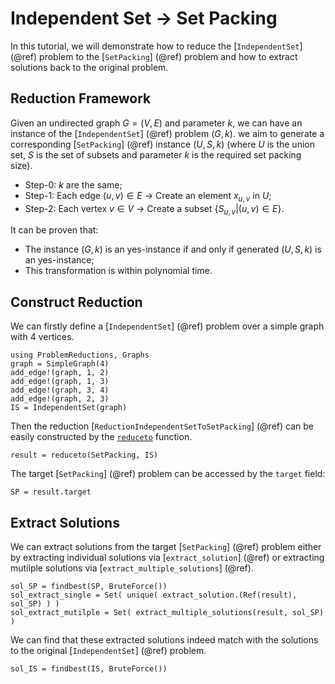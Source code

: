 # Independent Set -> Set Packing

In this tutorial, we will demonstrate how to reduce the [`IndependentSet`] (@ref) problem to the [`SetPacking`] (@ref) problem and how to extract solutions back to the original problem.

## Reduction Framework
Given an undirected graph $G=(V,E)$ and parameter $k$, we can have an instance of the [`IndependentSet`] (@ref) problem $(G, k)$. we aim to generate a corresponding [`SetPacking`] (@ref) instance $(U, S, k)$ (where $U$ is the union set, $S$ is the set of subsets and parameter $k$ is the required set packing size).

- Step-0: $k$ are the same;
- Step-1: Each edge $(u,v)\in E$ -> Create an element $x_{u,v}$ in $U$;
- Step-2: Each vertex $v \in V$ -> Create a subset $\{S_{u,v}|(u,v)\in E \}$.

It can be proven that:

- The instance $(G,k)$ is an yes-instance if and only if generated $(U,S,k)$ is an yes-instance;
- This transformation is within polynomial time.

## Construct Reduction
We can firstly define a [`IndependentSet`] (@ref) problem over a simple graph with $4$ vertices.
```@repl independentset_setpacking
using ProblemReductions, Graphs
graph = SimpleGraph(4)
add_edge!(graph, 1, 2) 
add_edge!(graph, 1, 3)
add_edge!(graph, 3, 4)
add_edge!(graph, 2, 3)
IS = IndependentSet(graph)
```
Then the reduction [`ReductionIndependentSetToSetPacking`] (@ref) can be easily constructed by the [`reduceto`](@ref) function.
```@repl independentset_setpacking
result = reduceto(SetPacking, IS)
```
The target [`SetPacking`] (@ref) problem can be accessed by the `target` field:
```@repl independentset_setpacking
SP = result.target
```

## Extract Solutions
We can extract solutions from the target [`SetPacking`] (@ref) problem either by extracting individual solutions via [`extract_solution`] (@ref) or extracting mutilple solutions via [`extract_multiple_solutions`] (@ref).
```@repl independentset_setpacking
sol_SP = findbest(SP, BruteForce())
sol_extract_single = Set( unique( extract_solution.(Ref(result), sol_SP) ) )
sol_extract_mutilple = Set( extract_multiple_solutions(result, sol_SP) )
```
We can find that these extracted solutions indeed match with the solutions to the original [`IndependentSet`] (@ref) problem.
```@repl independentset_setpacking
sol_IS = findbest(IS, BruteForce())
```